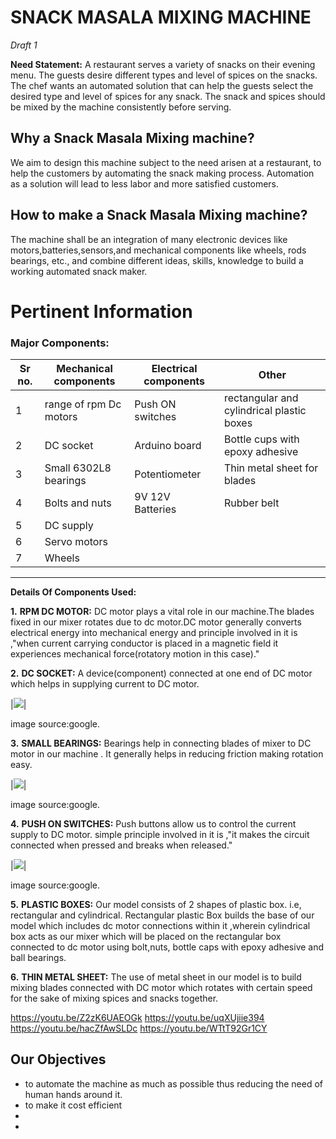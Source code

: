 # SNACK MASALA MIXING MACHINE
_Draft 1_

**Need Statement:**
  A restaurant serves a variety of snacks on their evening menu. The guests desire different types and level of spices on the snacks. The chef wants an automated solution that can help the guests select the desired type and level of spices for any snack. The snack and spices should be mixed by the machine consistently before serving.

## Why a Snack Masala Mixing machine?
We aim to design this machine subject to the need arisen at a restaurant, to help the customers by automating the snack making process. Automation as a solution will lead to less labor and more satisfied customers.

## How to make a Snack Masala Mixing machine?
The machine shall be an integration of many electronic devices like motors,batteries,sensors,and mechanical components like wheels, rods bearings, etc., and combine different ideas, skills, knowledge to build a working automated snack maker.

#  Pertinent Information

### Major Components:
|Sr no.|Mechanical components|Electrical components|Other|
|--|--|--|--|
|1|range of rpm Dc motors|Push ON switches|rectangular and cylindrical plastic boxes|
|2|DC socket|Arduino board|Bottle cups with epoxy adhesive|
|3|Small 6302L8 bearings|Potentiometer|Thin metal sheet for blades|
|4|Bolts and nuts|9V 12V Batteries|Rubber belt|
|5|DC supply|||
|6|Servo motors|||
|7|Wheels|||

***
**Details Of Components Used:**

**1.** **RPM DC MOTOR:**
DC motor plays a vital role in our machine.The blades fixed in our mixer rotates due to dc motor.DC motor generally converts electrical energy into mechanical energy and principle involved in it is ,"when current carrying conductor is placed in a magnetic field it experiences mechanical force(rotatory motion in this case)."

**2.** **DC SOCKET:**
A device(component) connected at one end of DC motor which helps in supplying current to DC motor.

|![](https://5.imimg.com/data5/NP/TK/MY-25392387/dc-socket-500x500.jpg)| 

image source:google.

**3.** **SMALL BEARINGS:**
Bearings help in connecting blades of mixer to DC motor in our machine . It generally helps in reducing friction making rotation easy.

|![](https://www.motionindustries.com/motion3/fsdb/images/item/NTN_1153.jpg)|

image source:google.

**4.** **PUSH ON SWITCHES:**
Push buttons allow us to control the current supply to DC motor. simple principle involved in it is ,"it makes the circuit connected when pressed and breaks when released."

|![](https://www.robomart.com/image/cache/catalog/RM0914/push-button-on-off-switch-500x500.jpg)|

image source:google.

**5.** **PLASTIC BOXES:**
Our model consists of 2 shapes of plastic box. i.e, rectangular and cylindrical. Rectangular plastic Box builds the base  of our model which includes dc motor connections within it ,wherein cylindrical box acts as our mixer which will be placed on the rectangular box connected to dc motor using bolt,nuts, bottle caps with epoxy adhesive and ball bearings.

**6.** **THIN METAL SHEET:**
The use of metal sheet in our model is to build mixing blades connected with DC motor which rotates with certain speed  for the sake of mixing spices and snacks together.

https://youtu.be/Z2zK6UAEOGk
https://youtu.be/uqXUjiie394
https://youtu.be/hacZfAwSLDc
https://youtu.be/WTtT92Gr1CY

## Our Objectives
* to automate the machine as much as possible thus reducing the need of human hands around it. 
* to make it cost efficient 
* 
* 
